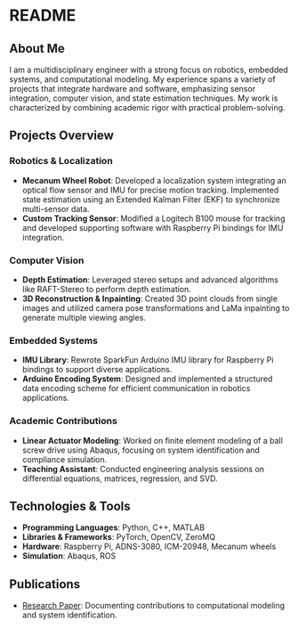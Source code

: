 # README

## About Me

I am a multidisciplinary engineer with a strong focus on robotics, embedded systems, and computational modeling. My experience spans a variety of projects that integrate hardware and software, emphasizing sensor integration, computer vision, and state estimation techniques. My work is characterized by combining academic rigor with practical problem-solving.

## Projects Overview

### Robotics & Localization
- **Mecanum Wheel Robot**: Developed a localization system integrating an optical flow sensor and IMU for precise motion tracking. Implemented state estimation using an Extended Kalman Filter (EKF) to synchronize multi-sensor data.  
- **Custom Tracking Sensor**: Modified a Logitech B100 mouse for tracking and developed supporting software with Raspberry Pi bindings for IMU integration.

### Computer Vision
- **Depth Estimation**: Leveraged stereo setups and advanced algorithms like RAFT-Stereo to perform depth estimation.  
- **3D Reconstruction & Inpainting**: Created 3D point clouds from single images and utilized camera pose transformations and LaMa inpainting to generate multiple viewing angles.

### Embedded Systems
- **IMU Library**: Rewrote SparkFun Arduino IMU library for Raspberry Pi bindings to support diverse applications.  
- **Arduino Encoding System**: Designed and implemented a structured data encoding scheme for efficient communication in robotics applications.

### Academic Contributions
- **Linear Actuator Modeling**: Worked on finite element modeling of a ball screw drive using Abaqus, focusing on system identification and compliance simulation.  
- **Teaching Assistant**: Conducted engineering analysis sessions on differential equations, matrices, regression, and SVD.  

## Technologies & Tools
- **Programming Languages**: Python, C++, MATLAB
- **Libraries & Frameworks**: PyTorch, OpenCV, ZeroMQ
- **Hardware**: Raspberry Pi, ADNS-3080, ICM-20948, Mecanum wheels
- **Simulation**: Abaqus, ROS

## Publications
- [Research Paper](https://doi.org/10.48550/arXiv.2410.01102): Documenting contributions to computational modeling and system identification.
